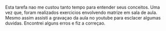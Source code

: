Esta tarefa nao me custou tanto tempo para entender seus conceitos. Uma vez que, foram realizados exercicios envolvendo 
matrize em sala de aula. Mesmo assim assisti a gravaçao da aula no youtube para esclacer algumas duvidas. Encontrei alguns erros e
fiz a correçao. 
